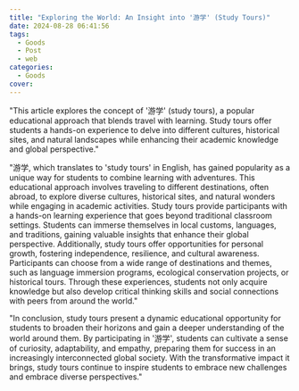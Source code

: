 ```yaml
---
title: "Exploring the World: An Insight into '游学' (Study Tours)"
date: 2024-08-28 06:41:56
tags:
  - Goods
  - Post
  - web
categories:
  - Goods
cover: 
---
```


"This article explores the concept of '游学' (study tours), a popular educational approach that blends travel with learning. Study tours offer students a hands-on experience to delve into different cultures, historical sites, and natural landscapes while enhancing their academic knowledge and global perspective."

"游学, which translates to 'study tours' in English, has gained popularity as a unique way for students to combine learning with adventures. This educational approach involves traveling to different destinations, often abroad, to explore diverse cultures, historical sites, and natural wonders while engaging in academic activities. Study tours provide participants with a hands-on learning experience that goes beyond traditional classroom settings. Students can immerse themselves in local customs, languages, and traditions, gaining valuable insights that enhance their global perspective. Additionally, study tours offer opportunities for personal growth, fostering independence, resilience, and cultural awareness. Participants can choose from a wide range of destinations and themes, such as language immersion programs, ecological conservation projects, or historical tours. Through these experiences, students not only acquire knowledge but also develop critical thinking skills and social connections with peers from around the world."

"In conclusion, study tours present a dynamic educational opportunity for students to broaden their horizons and gain a deeper understanding of the world around them. By participating in '游学', students can cultivate a sense of curiosity, adaptability, and empathy, preparing them for success in an increasingly interconnected global society. With the transformative impact it brings, study tours continue to inspire students to embrace new challenges and embrace diverse perspectives."
